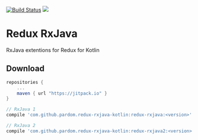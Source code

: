 [![Build Status](https://travis-ci.org/pardom/redux-rxjava-kotlin.svg?branch=master)](https://travis-ci.org/pardom/redux-rxjava-kotlin)
[![](https://jitpack.io/v/pardom/redux-rxjava-kotlin.svg)](https://jitpack.io/#pardom/redux-rxjava-kotlin)

# Redux RxJava
RxJava extentions for Redux for Kotlin

Download
--------

```groovy
repositories {
	...
	maven { url "https://jitpack.io" }
}
```

```groovy
// RxJava 1
compile 'com.github.pardom.redux-rxjava-kotlin:redux-rxjava:<version>'

// RxJava 2
compile 'com.github.pardom.redux-rxjava-kotlin:redux-rxjava2:<version>'
```
